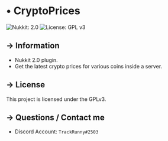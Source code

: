 <!-- MAIN TITLE -->
# • CryptoPrices

<!-- BADGES -->
![Nukkit: 2.0](https://img.shields.io/badge/nukkit-2.0-red?style=flat-square)
![License: GPL v3](https://img.shields.io/badge/license-GPLv3-blue.svg?style=flat-square)

<!-- KEY INFORMATION HEADER -->
## → Information

* Nukkit 2.0 plugin.
* Get the latest crypto prices for various coins inside a server.

<!-- LICENSE INFO -->
## → License

  This project is licensed under the GPLv3.

<!-- END OF README -->
## → Questions / Contact me

* Discord Account: `TrackRunny#2503`
